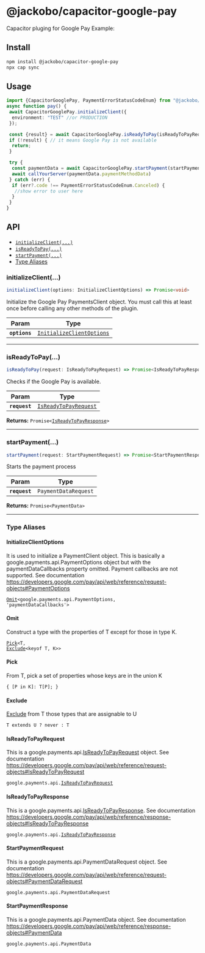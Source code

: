 # @jackobo/capacitor-google-pay

Capacitor pluging for Google Pay
Example:


## Install

```bash
npm install @jackobo/capacitor-google-pay
npx cap sync
```

## Usage

```typescript
import {CapacitorGooglePay, PaymentErrorStatusCodeEnum} from "@jackobo/capacitor-google-pay";
async function pay() {
 await CapacitorGooglePay.initializeClient({
  environment: "TEST" //or PRODUCTION
 });

 const {result} = await CapacitorGooglePay.isReadyToPay(isReadyToPayRequest);
 if (!result) { // it means Google Pay is not available
  return;
 }

 try {
  const paymentData = await CapacitorGooglePay.startPayment(startPaymentRequest)
  await callYourServer(paymentData.paymentMethodData)
 } catch (err) {
  if (err?.code !== PaymentErrorStatusCodeEnum.Canceled) {
   //show error to user here
  }
 }
}
```

## API

<docgen-index>

* [`initializeClient(...)`](#initializeclient)
* [`isReadyToPay(...)`](#isreadytopay)
* [`startPayment(...)`](#startpayment)
* [Type Aliases](#type-aliases)

</docgen-index>

<docgen-api>
<!--Update the source file JSDoc comments and rerun docgen to update the docs below-->

### initializeClient(...)

```typescript
initializeClient(options: InitializeClientOptions) => Promise<void>
```

Initialize the Google Pay PaymentsClient object. You must call this at least once before calling any other methods of the plugin.

| Param         | Type                                                                        |
| ------------- | --------------------------------------------------------------------------- |
| **`options`** | <code><a href="#initializeclientoptions">InitializeClientOptions</a></code> |

--------------------


### isReadyToPay(...)

```typescript
isReadyToPay(request: IsReadyToPayRequest) => Promise<IsReadyToPayResponse>
```

Checks if the Google Pay is available.

| Param         | Type                                                                |
| ------------- | ------------------------------------------------------------------- |
| **`request`** | <code><a href="#isreadytopayrequest">IsReadyToPayRequest</a></code> |

**Returns:** <code>Promise&lt;<a href="#isreadytopayresponse">IsReadyToPayResponse</a>&gt;</code>

--------------------


### startPayment(...)

```typescript
startPayment(request: StartPaymentRequest) => Promise<StartPaymentResponse>
```

Starts the payment process

| Param         | Type                            |
| ------------- | ------------------------------- |
| **`request`** | <code>PaymentDataRequest</code> |

**Returns:** <code>Promise&lt;PaymentData&gt;</code>

--------------------


### Type Aliases


#### InitializeClientOptions

It is used to initialize a PaymentClient object.
This is basically a google.payments.api.PaymentOptions object but with the paymentDataCallbacks property omitted.
Payment callbacks are not supported.
See documentation https://developers.google.com/pay/api/web/reference/request-objects#PaymentOptions

<code><a href="#omit">Omit</a>&lt;google.payments.api.PaymentOptions, 'paymentDataCallbacks'&gt;</code>


#### Omit

Construct a type with the properties of T except for those in type K.

<code><a href="#pick">Pick</a>&lt;T, <a href="#exclude">Exclude</a>&lt;keyof T, K&gt;&gt;</code>


#### Pick

From T, pick a set of properties whose keys are in the union K

<code>{ [P in K]: T[P]; }</code>


#### Exclude

<a href="#exclude">Exclude</a> from T those types that are assignable to U

<code>T extends U ? never : T</code>


#### IsReadyToPayRequest

This is a google.payments.api.<a href="#isreadytopayrequest">IsReadyToPayRequest</a> object.
See documentation https://developers.google.com/pay/api/web/reference/request-objects#IsReadyToPayRequest

<code>google.payments.api.<a href="#isreadytopayrequest">IsReadyToPayRequest</a></code>


#### IsReadyToPayResponse

This is a google.payments.api.<a href="#isreadytopayresponse">IsReadyToPayResponse</a>.
See documentation https://developers.google.com/pay/api/web/reference/response-objects#IsReadyToPayResponse

<code>google.payments.api.<a href="#isreadytopayresponse">IsReadyToPayResponse</a></code>


#### StartPaymentRequest

This is a google.payments.api.PaymentDataRequest object.
See documentation https://developers.google.com/pay/api/web/reference/request-objects#PaymentDataRequest

<code>google.payments.api.PaymentDataRequest</code>


#### StartPaymentResponse

This is a google.payments.api.PaymentData object.
See documentation https://developers.google.com/pay/api/web/reference/response-objects#PaymentData

<code>google.payments.api.PaymentData</code>

</docgen-api>
